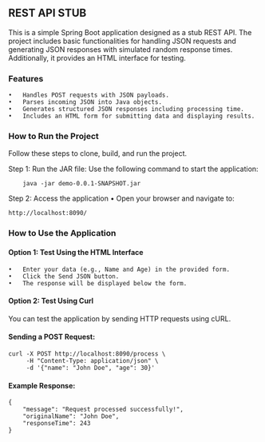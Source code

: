 ## REST API STUB 

This is a simple Spring Boot application designed as a stub REST API. The project includes basic functionalities for handling JSON requests and generating JSON responses with simulated random response times. Additionally, it provides an HTML interface for testing.

### Features

	•	Handles POST requests with JSON payloads.
	•	Parses incoming JSON into Java objects.
	•	Generates structured JSON responses including processing time.
	•	Includes an HTML form for submitting data and displaying results.

### How to Run the Project

Follow these steps to clone, build, and run the project.

Step 1: Run the JAR file:
Use the following command to start the application:
```
    java -jar demo-0.0.1-SNAPSHOT.jar
```
Step 2:
Access the application
	•	Open your browser and navigate to:
```
http://localhost:8090/
```

### How to Use the Application

#### Option 1: Test Using the HTML Interface

	•	Enter your data (e.g., Name and Age) in the provided form.
	•	Click the Send JSON button.
	•	The response will be displayed below the form.

#### Option 2: Test Using Curl
You can test the application by sending HTTP requests using cURL.

#### Sending a POST Request:
```
curl -X POST http://localhost:8090/process \
     -H "Content-Type: application/json" \
     -d '{"name": "John Doe", "age": 30}'
```

#### Example Response:
```
{
    "message": "Request processed successfully!",
    "originalName": "John Doe",
    "responseTime": 243
}
```
